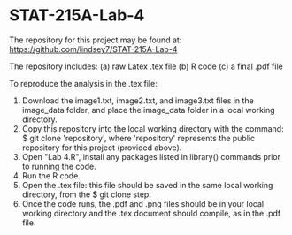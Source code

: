STAT-215A-Lab-4
===============
The repository for this project may be found at: https://github.com/lindsey7/STAT-215A-Lab-4

The repository includes: 
(a) raw Latex .tex file 
(b) R code 
(c) a final .pdf file

To reproduce the analysis in the .tex file: 
1) Download the image1.txt, image2.txt, and image3.txt files in the image_data folder, 
and place the image_data folder in a local working directory. 
2) Copy this repository into the local working directory with the command: $ git clone 'repository', 
where 'repository' represents the public repository for this project (provided above). 
3) Open "Lab 4.R", install any packages listed in library() commands prior to running the code. 
4) Run the R code. 
5) Open the .tex file: this file should be saved in the same local working directory, 
from the $ git clone step. 
6) Once the code runs, the .pdf and .png files should be in your local working directory 
and the .tex document should compile, as in the .pdf file.
